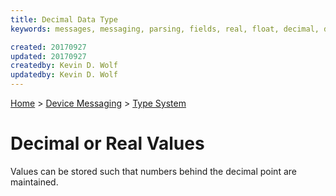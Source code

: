 ```yaml
---
title: Decimal Data Type
keywords: messages, messaging, parsing, fields, real, float, decimal, datatypes

created: 20170927
updated: 20170927
createdby: Kevin D. Wolf
updatedby: Kevin D. Wolf
---
```

[Home](../../Index.md) > [Device Messaging](../Index.md) > [Type System](Index.md)

# Decimal or Real Values

Values can be stored such that numbers behind the decimal point are maintained.
